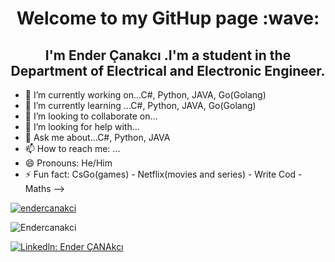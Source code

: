 <h1 align="center"> Welcome to my GitHup page :wave:</h1>
<h2 align="center">I'm Ender Çanakcı .I'm a student in the Department of Electrical and Electronic Engineer.</h2>

- 🔭 I’m currently working on...C#, Python, JAVA, Go(Golang)
- 🌱 I’m currently learning ...C#, Python, JAVA, Go(Golang)
- 👯 I’m looking to collaborate on...
- 🤔 I’m looking for help with...
- 💬 Ask me about...C#, Python, JAVA
- 📫 How to reach me: ...
- 😄 Pronouns: He/Him
- ⚡ Fun fact: CsGo(games) - Netflix(movies and series) - Write Cod - Maths 
-->

<p align="left"> <a href="https://twitter.com/endercanakci" target="blank"><img src="https://img.shields.io/twitter/follow/endercanakci?logo=twitter&style=for-the-badge" alt="endercanakci" /></a>

<p align="left"> <img src="https://komarev.com/ghpvc/?username=Endercanakci&label=Profile%20views&color=0e75b6&style=flat" alt="Endercanakci" /> </p>

<p align="left"> <a href="https://www.linkedin.com/in/ender-%C3%A7anakc%C4%B1-225936206/" target="blank"><img src="https://img.shields.io/follow/endercanakci?logo=&style=for-the-badge" alt="Linkedln: Ender ÇANAkcı" /></a>
